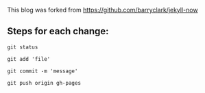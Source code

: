 This blog was forked from https://github.com/barryclark/jekyll-now


## Steps for each change:

    git status

    git add 'file'

    git commit -m 'message'

    git push origin gh-pages
    
